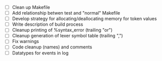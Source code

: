 - [ ] Clean up Makefile
- [ ] Add relationship betwen test and "normal" Makefile
- [ ] Develop strategy for allocating/deallocating memory for token values
- [ ] Write description of build process
- [ ] Cleanup printing of %syntax_error (trailing "or")
- [ ] Cleanup generation of lexer symbol table (trailing ",")
- [ ] Fix warnings
- [ ] Code cleanup (names) and comments
- [ ] Datatypes for events in log
